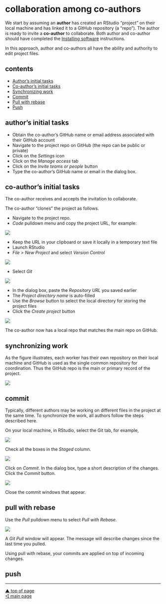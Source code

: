 collaboration among co-authors
================

We start by assuming an **author** has created an RStudio “project” on
their local machine and has linked it to a GitHub repository (a “repo”).
The author is ready to invite a **co-author** to collaborate. Both
author and co-author should have completed the [Installing
software](p001-install-software.md) instructions.

In this approach, author and co-authors all have the ability and
authority to edit project files.

## contents

-   [Author’s initial tasks](#authors-initial-tasks)
-   [Co-author’s initial tasks](#co-authors-initial-tasks)
-   [Synchronizing work](#synchronizing-work)
-   [Commit](#commit)
-   [Pull with rebase](#pull-with-rebase)
-   [Push](#push)

## author’s initial tasks

-   Obtain the co-author’s GitHub name or email address associated with
    their GitHub account
-   Navigate to the project repo on GitHub (the repo can be public or
    private)
-   Click on the *Settings* icon
-   Click on the *Manage access* tab
-   Click on the *Invite teams or people* button
-   Type the co-author’s GitHub name or email in the dialog box.

## co-author’s initial tasks

The co-author receives and accepts the invitation to collaborate.

The co-author “clones” the project as follows.

-   Navigate to the project repo.
-   *Code* pulldown menu and copy the project URL, for example:

![](../resources/git-collab-001.png)

-   Keep the URL in your clipboard or save it locally in a temporary
    text file
-   Launch RStudio
-   *File &gt; New Project* and select *Version Control*

![](../resources/git-collab-002.png)

-   Select *Git*

![](../resources/git-collab-003.png)

-   In the dialog box, paste the *Repository URL* you saved earlier
-   The *Project directory name* is auto-filled
-   Use the *Browse* button to select the local directory for storing
    the project files
-   Click the *Create project* button

![](../resources/git-collab-004.png)

The co-author now has a local repo that matches the main repo on GitHub.

## synchronizing work

As the figure illustrates, each worker has their own repository on their
local machine and GitHub is used as the single common repository for
coordination. Thus the GitHub repo is the main or primary record of the
project.

![](../resources/git-collab-005.png)

## commit

Typically, different authors may be working on different files in the
project at the same time. To synchronize the work, all authors follow
the steps described here.

On your local machine, in RStudio, select the Git tab, for example,

![](../resources/git-collab-006.png)

Check all the boxes in the *Staged* column.

![](../resources/git-collab-007.png)

Click on *Commit*. In the dialog box, type a short description of the
changes. Click the *Commit* button.

![](../resources/git-collab-008.png)

Close the commit windows that appear.

## pull with rebase

Use the *Pull* pulldown menu to select *Pull with Rebase*.

![](../resources/git-collab-009.png)

A *Git Pull* window will appear. The message will describe changes since
the last time you pulled.

Using pull with rebase, your commits are applied on top of incoming
changes.

## push

------------------------------------------------------------------------

<a href="#top">▲ top of page</a>  
[◁ main page](../README.md)
